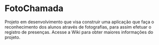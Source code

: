# FotoChamada

Projeto em desenvolvimento que visa construir uma aplicação que faça o reconhecimento dos alunos através de fotografias, para assim efetuar o registro de presenças.
Acesse a Wiki para obter maiores informações do projeto.
